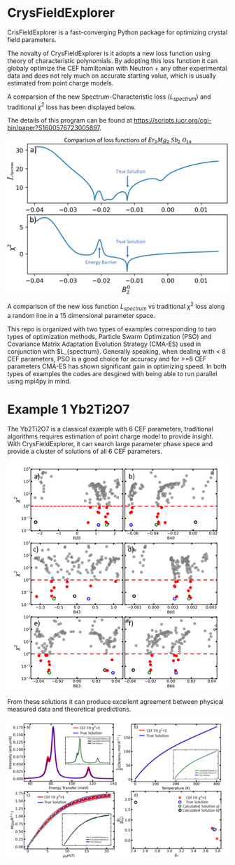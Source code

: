 # CrysFieldExplorer
CrisFieldExplorer is a fast-converging Python package for optimizing crystal field parameters.

The novalty of CrysFieldExplorer is it adopts a new loss function using theory of characteristic polynomials. By adopting this loss function it can globaly optimize the CEF hamiltonian with Neutron + any other experimental data and does not rely much on accurate starting value, which is usually estimated from point charge models.

A comparsion of the new Spectrum-Characteristic loss ($L_{spectrum}$) and traditional $\chi^2$ loss has been displayed below.

The details of this program can be found at https://scripts.iucr.org/cgi-bin/paper?S1600576723005897.

![alt text](images/loss.jpg)


A comparison of the new loss function $L_{spectrum}$ vs traditional $\chi^2$ loss along a random line in a 15 dimensional parameter space.

This repo is organized with two types of examples corresponding to two types of optimization methods, Particle Swarm Optimization (PSO) and Covariance Matrix Adaptation Evolution Strategy (CMA-ES)  used in conjunction with $L_{spectrum}. Generally speaking, when dealing with < 8 CEF parameters, PSO is a good choice for accuracy and for >=8 CEF parameters CMA-ES has shown significant gain in optimizing speed. In both types of examples the codes are desgined with being able to run parallel using mpi4py in mind.

# Example 1 Yb2Ti2O7

The Yb2Ti2O7 is a classical example with 6 CEF parameters, traditional algorithms requires estimation of point charge model to provide insight. With CrysFieldExplorer, it can search large parameter phase space and provide a cluster of solutions of all 6 CEF parameters.

![alt text](images/Yb2Ti2O7_Cluster_Solutions.png)

From these solutions it can produce excellent agreement between physical measured data and theoretical predictions.


![alt text](images/Yb2Ti2O7_comparsion.png)

